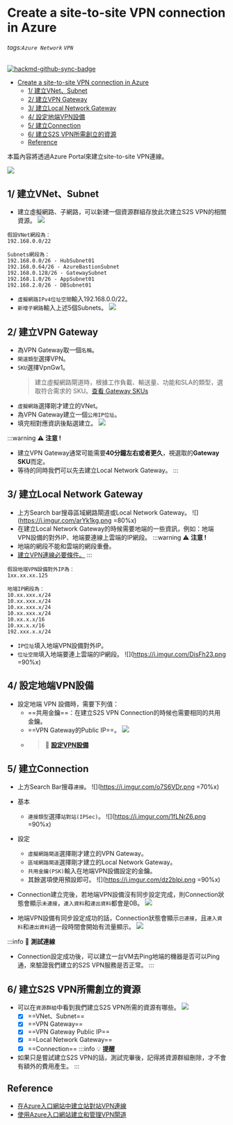 
# Create a site-to-site VPN connection in Azure

###### tags:`Azure Network` `VPN` 

[![hackmd-github-sync-badge](https://hackmd.io/6eEbdR1jR6CvwId_4OGy8Q/badge)](https://hackmd.io/6eEbdR1jR6CvwId_4OGy8Q)

- [Create a site-to-site VPN connection in Azure](#create-a-site-to-site-vpn-connection-in-azure)
  * [1/ 建立VNet、Subnet](#1-建立vnetsubnet)
  * [2/ 建立VPN Gateway](#2-建立vpn-gateway)
  * [3/ 建立Local Network Gateway](#3-建立local-network-gateway)
  * [4/ 設定地端VPN設備](#4-設定地端vpn設備)
  * [5/ 建立Connection](#5-建立connection)
  * [6/ 建立S2S VPN所需創立的資源](#6-建立s2s-vpn所需創立資源)
  * [Reference](#reference)

本篇內容將透過Azure Portal來建立site-to-site VPN連線。

![](https://i.imgur.com/MpsjF35.png)

## 1/ 建立VNet、Subnet
* 建立虛擬網路、子網路，可以新建一個資源群組存放此次建立S2S VPN的相關資源。
![](https://i.imgur.com/wclMlsZ.png)
```
假設VNet網段為：
192.168.0.0/22

Subnets網段為：
192.168.0.0/26 - HubSubnet01
192.168.0.64/26 - AzureBastionSubnet
192.168.0.128/26 - GatewaySubnet
192.168.1.0/26 - AppSubnet01
192.168.2.0/26 - DBSubnet01
```
* `虛擬網路IPv4位址空間`輸入192.168.0.0/22。
* `新增子網路`輸入上述5個Subnets。
![](https://i.imgur.com/rlBZdx3.png)


## 2/ 建立VPN Gateway

* 為VPN Gateway取一個`名稱`。
* `閘道類型`選擇VPN。
* `SKU`選擇VpnGw1。
    >  建立虛擬網路閘道時，根據工作負載、輸送量、功能和SLA的類型，選取符合需求的 SKU。[查看 Gateway SKUs](https://docs.microsoft.com/zh-tw/azure/vpn-gateway/vpn-gateway-about-vpn-gateway-settings#gwsku)
* `虛擬網路`選擇剛才建立的VNet。
* 為VPN Gateway建立一個`公用IP位址`。
* 填完相對應資訊後點選建立。
![](https://i.imgur.com/NWFXiGO.png)

:::warning
:warning: **注意 !**
* 建立VPN Gateway通常可能需要**40分鐘左右或者更久**，視選取的**Gateway SKU**而定。
* 等待的同時我們可以先去建立Local Network Gateway。
:::

## 3/ 建立Local Network Gateway
* 上方Search bar搜尋區域網路閘道或Local Network Gateway。
![](https://i.imgur.com/arYk1kg.png =80%x)
* 在建立Local Network Gateway的時候需要地端的一些資訊，例如：地端VPN設備的對外IP、地端要連線上雲端的IP網段。
:::warning
:warning: **注意 !** 
* 地端的網段不能和雲端的網段重疊。
* [建立VPN連線必要條件。](https://docs.microsoft.com/zh-tw/azure/vpn-gateway/tutorial-site-to-site-portal#prerequisites)
:::

```
假設地端VPN設備對外IP為：
1xx.xx.xx.125

地端IP網段為：
10.xx.xxx.x/24
10.xx.xxx.x/24
10.xx.xxx.x/24
10.xx.xxx.x/24
10.xx.x.x/16
10.xx.x.x/16
192.xxx.x.x/24
```
* `IP位址`填入地端VPN設備對外IP。
* `位址空間`填入地端要連上雲端的IP網段。
![](https://i.imgur.com/DisFh23.png =90%x)

## 4/ 設定地端VPN設備
* 設定地端 VPN 設備時，需要下列值：
    * ==共用金鑰==：在建立S2S VPN Connection的時候也需要相同的共用金鑰。 
    * ==VPN Gateway的Public IP==。
    ![](https://i.imgur.com/EZrJnWk.png)
    * >:memo: [**設定VPN設備**](https://docs.microsoft.com/zh-tw/azure/vpn-gateway/tutorial-site-to-site-portal#VPNDevice)

## 5/ 建立Connection
* 上方Search Bar搜尋`連接`。
![](https://i.imgur.com/o7S6VDr.png =70%x)

* 基本
    * `連接類型`選擇`站對站(IPSec)`。
![](https://i.imgur.com/1fLNrZ6.png =90%x)
* 設定
    * `虛擬網路閘道`選擇剛才建立的VPN Gateway。
    * `區域網路閘道`選擇剛才建立的Local Network Gateway。
    * `共用金鑰(PSK)`輸入在地端VPN設備設定的金鑰。
    * 其餘選項使用預設即可。
![](https://i.imgur.com/dz2blpi.png =90%x)

* Connection建立完後，若地端VPN設備沒有同步設定完成，則Connection狀態會顯示`未連接`，`連入資料`和`連出資料`都會是0B。
![](https://i.imgur.com/CduUgkC.png)

* 地端VPN設備有同步設定成功的話，Connection狀態會顯示`已連接`，且`連入資料`和`連出資料`過一段時間會開始有流量顯示。
![](https://i.imgur.com/X1aOzVX.png)

:::info
:memo: **測試連線**
* Connection設定成功後，可以建立一台VM去Ping地端的機器是否可以Ping通，來驗證我們建立的S2S VPN服務是否正常。
:::

## 6/ 建立S2S VPN所需創立的資源
* 可以在`資源群組`中看到我們建立S2S VPN所需的資源有哪些。
![](https://i.imgur.com/pAmqMO9.png)
    - [x] ==VNet、Subnet==
    - [x] ==VPN Gateway==
    - [x] ==VPN Gateway Public IP==
    - [x] ==Local Network Gateway==
    - [x] ==Connection==
:::info
:bulb: **提醒**
* 如果只是嘗試建立S2S VPN的話，測試完畢後，記得將資源群組刪除，才不會有額外的費用產生。
:::
## Reference
* [在Azure入口網站中建立站對站VPN連線](https://docs.microsoft.com/zh-tw/azure/vpn-gateway/tutorial-site-to-site-portal)
* [使用Azure入口網站建立和管理VPN閘道](https://docs.microsoft.com/zh-tw/azure/vpn-gateway/tutorial-create-gateway-portal)

